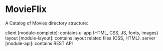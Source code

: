 # MovieFlix
A Catalog of Movies
directory structure:

client [module-complete]: contains ui app (HTML, CSS, JS, fonts, images)
layout [module-layout]: contains layout related files (CSS, HTML).
server [module-api]: contains REST API
